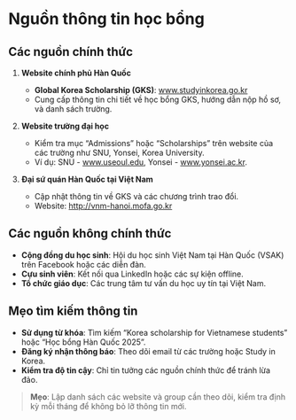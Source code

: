 # Nguồn thông tin học bổng

## Các nguồn chính thức

1. **Website chính phủ Hàn Quốc**  
   - **Global Korea Scholarship (GKS)**: www.studyinkorea.go.kr  
   - Cung cấp thông tin chi tiết về học bổng GKS, hướng dẫn nộp hồ sơ, và danh sách trường.

2. **Website trường đại học**  
   - Kiểm tra mục “Admissions” hoặc “Scholarships” trên website của các trường như SNU, Yonsei, Korea University.  
   - Ví dụ: SNU - www.useoul.edu, Yonsei - www.yonsei.ac.kr.

3. **Đại sứ quán Hàn Quốc tại Việt Nam**  
   - Cập nhật thông tin về GKS và các chương trình trao đổi.  
   - Website: http://vnm-hanoi.mofa.go.kr

## Các nguồn không chính thức

- **Cộng đồng du học sinh**: Hội du học sinh Việt Nam tại Hàn Quốc (VSAK) trên Facebook hoặc các diễn đàn.  
- **Cựu sinh viên**: Kết nối qua LinkedIn hoặc các sự kiện offline.  
- **Tổ chức giáo dục**: Các trung tâm tư vấn du học uy tín tại Việt Nam.

## Mẹo tìm kiếm thông tin

- **Sử dụng từ khóa**: Tìm kiếm “Korea scholarship for Vietnamese students” hoặc “Học bổng Hàn Quốc 2025”.  
- **Đăng ký nhận thông báo**: Theo dõi email từ các trường hoặc Study in Korea.  
- **Kiểm tra độ tin cậy**: Chỉ tin tưởng các nguồn chính thức để tránh lừa đảo.

> **Mẹo**: Lập danh sách các website và group cần theo dõi, kiểm tra định kỳ mỗi tháng để không bỏ lỡ thông tin mới.
